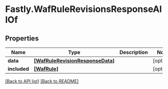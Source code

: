 # Fastly.WafRuleRevisionsResponseAllOf

## Properties

Name | Type | Description | Notes
------------ | ------------- | ------------- | -------------
**data** | [**[WafRuleRevisionResponseData]**](WafRuleRevisionResponseData.md) |  | [optional] 
**included** | [**[WafRule]**](WafRule.md) |  | [optional] 


[[Back to API list]](../../README.md#endpoints) [[Back to README]](../../README.md)
